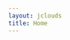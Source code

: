 ```yaml
---
layout: jclouds
title: Home
---
```


<script type="text/javascript" src="http://ajax.googleapis.com/ajax/libs/jquery/1.8.1/jquery.min.js"></script>
<script type="text/javascript" src="http://blog.jclouds.org/api/read/json"></script>
<script type="text/javascript">
	$(document).ready(function() {
		console.log(tumblr_api_read);
		var posts=tumblr_api_read['posts'];
		for(i in posts) {
			var post = posts[i];
			$("#column2").append($("<div>")
					.append($("<h1>").addClass("news").text(post['regular-title']))
					.append($("<h2>").addClass("news").text(post['date']))
			        .append($("<span>").addClass("news").html(post['regular-body'])));
		}
	});
</script>
